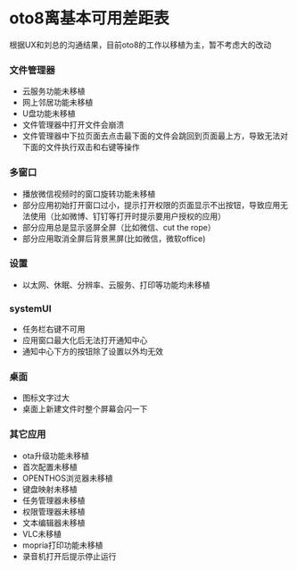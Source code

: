 # oto8离基本可用差距表

根据UX和刘总的沟通结果，目前oto8的工作以移植为主，暂不考虑大的改动

### 文件管理器
- 云服务功能未移植  
- 网上邻居功能未移植  
- U盘功能未移植  
- 文件管理器中打开文件会崩溃  
- 文件管理器中下拉页面去点击最下面的文件会跳回到页面最上方，导致无法对下面的文件执行双击和右键等操作  

### 多窗口
- 播放微信视频时的窗口旋转功能未移植  
- 部分应用初始打开窗口过小，提示打开权限的页面显示不出按钮，导致应用无法使用（比如微博、钉钉等打开时提示要用户授权的应用）  
- 部分应用总是显示竖屏全屏（比如微信、cut the rope）
- 部分应用取消全屏后背景黑屏(比如微信，微软office)  

### 设置
- 以太网、休眠、分辨率、云服务、打印等功能均未移植  

### systemUI
- 任务栏右键不可用  
- 应用窗口最大化后无法打开通知中心  
- 通知中心下方的按钮除了设置以外均无效  

### 桌面
- 图标文字过大  
- 桌面上新建文件时整个屏幕会闪一下  

### 其它应用
- ota升级功能未移植  
- 首次配置未移植  
- OPENTHOS浏览器未移植  
- 键盘映射未移植  
- 任务管理器未移植  
- 权限管理器未移植  
- 文本编辑器未移植  
- VLC未移植
- mopria打印功能未移植  
- 录音机打开后提示停止运行  
